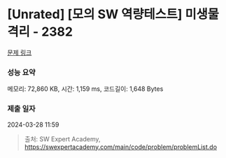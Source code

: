 # [Unrated] [모의 SW 역량테스트] 미생물 격리 - 2382 

[문제 링크](https://swexpertacademy.com/main/code/problem/problemDetail.do?contestProbId=AV597vbqAH0DFAVl) 

### 성능 요약

메모리: 72,860 KB, 시간: 1,159 ms, 코드길이: 1,648 Bytes

### 제출 일자

2024-03-28 11:59



> 출처: SW Expert Academy, https://swexpertacademy.com/main/code/problem/problemList.do